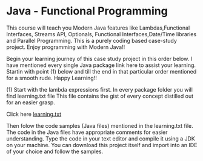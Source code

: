 # Java - Functional Programming

This course will teach you Modern Java features like Lambdas,Functional Interfaces, Streams API, Optionals, Functional Interfaces,Date/Time libraries and Parallel Programming. This is a purely coding based case-study project. Enjoy programming with Modern Java!!


Begin your learning journey of this case study project in this order below. I have mentioned every single Java package link here to assist your learning. Startin with point (1) below and till the end in that particular order mentioned for a smooth rude. Happy Learning!!

(1) Start with the lambda expressions first. In every package folder you will find learning.txt file
This file contains the gist of every concept distilled out for an easier grasp.

Click here [learning.txt](https://github.com/hegde10122/ModernJavaLearnings/tree/master/hegde/src/java8/learnings/lambdas "Lambdas")

Then folow the code samples (Java files) mentioned in the learning.txt file. The code in the Java files have appropriate comments for easier understanding. Type the code in your text editor and compile it using a JDK on your machine. You can download this project itself and import into an IDE of your choice and follow the samples.


